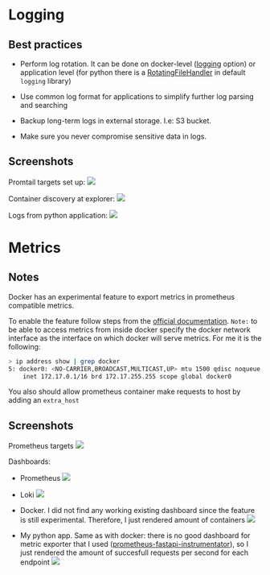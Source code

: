 # Logging

## Best practices

- Perform log rotation. It can be done on docker-level ([logging](https://docs.docker.com/config/containers/logging/configure/) option) or application level
  (for python there is a [RotatingFileHandler](https://docs.python.org/3/library/logging.handlers.html#rotatingfilehandler)
  in default `logging` library)

- Use common log format for applications to simplify further log parsing and searching

- Backup long-term logs in external storage. I.e: S3 bucket.

- Make sure you never compromise sensitive data in logs.

## Screenshots

Promtail targets set up:
![](./images/logging/prom_tail_targets.png)

Container discovery at explorer:
![](./images/logging/loki_discovery.png)

Logs from python application:
![](./images/logging/python_app_logs.png)

# Metrics

## Notes

Docker has an experimental feature to export metrics in prometheus
compatible metrics.

To enable the feature follow steps from the [official documentation](https://docs.docker.com/config/daemon/prometheus/).
`Note:` to be able to access metrics from inside docker specify the docker network interface
as the interface on which docker will serve metrics. For me it is the following:

```bash
> ip address show | grep docker
5: docker0: <NO-CARRIER,BROADCAST,MULTICAST,UP> mtu 1500 qdisc noqueue state DOWN group default 
    inet 172.17.0.1/16 brd 172.17.255.255 scope global docker0
```

You also should allow prometheus container make requests to host by adding an `extra_host`

## Screenshots

Prometheus targets
![](./images/monitoring/prometheus_targets.png)

Dashboards:

- Prometheus
  ![](./images/monitoring/prometheus_dashboard.png)

- Loki
  ![](./images/monitoring/loki_dashboard.png)

- Docker.
  I did not find any working existing dashboard
  since the feature is still experimental.
  Therefore, I just rendered amount of containers
  ![](./images/monitoring/docker_dashboard.png)

- My python app. Same as with docker:
  there is no good dashboard for metric exporter that I used
  ([prometheus-fastapi-instrumentator](https://github.com/trallnag/prometheus-fastapi-instrumentator)),
  so I just rendered the amount of succesfull requests per second for each endpoint
  ![](./images/monitoring/app_python_dashboard.png)
